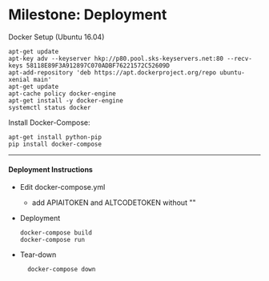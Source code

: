 # Milestone: Deployment

Docker Setup (Ubuntu 16.04)

	apt-get update
	apt-key adv --keyserver hkp://p80.pool.sks-keyservers.net:80 --recv-keys 58118E89F3A912897C070ADBF76221572C52609D
	apt-add-repository 'deb https://apt.dockerproject.org/repo ubuntu-xenial main'
	apt-get update
	apt-cache policy docker-engine
	apt-get install -y docker-engine
	systemctl status docker
	
	
Install Docker-Compose:

	apt-get install python-pip
	pip install docker-compose
	
---

#### Deployment Instructions

*	Edit docker-compose.yml
	* add APIAITOKEN and ALTCODETOKEN without ""
*	Deployment

		docker-compose build
		docker-compose run
* Tear-down

		docker-compose down